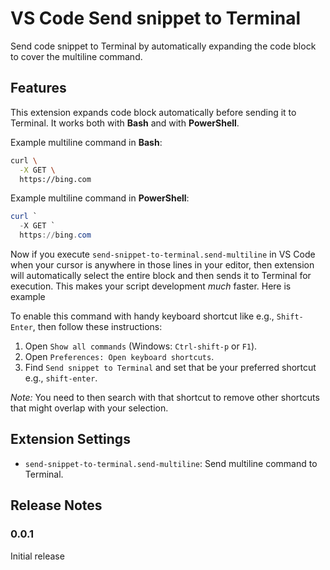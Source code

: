 # VS Code Send snippet to Terminal

Send code snippet to Terminal by automatically expanding the code block to cover the multiline command.

## Features

This extension expands code block automatically before sending it to Terminal.
It works both with **Bash** and with **PowerShell**.

Example multiline command in **Bash**:

```bash
curl \
  -X GET \
  https://bing.com
```

Example multiline command in **PowerShell**:

```powershell
curl `
  -X GET `
  https://bing.com
```

Now if you execute `send-snippet-to-terminal.send-multiline` in VS Code
when your cursor is anywhere in those lines in your editor, then
extension will automatically select the entire block and then sends it to Terminal
for execution. This makes your script development _much_ faster.
Here is example 

To enable this command with handy keyboard shortcut like e.g., `Shift-Enter`,
then follow these instructions:

1. Open `Show all commands` (Windows: `Ctrl-shift-p` or `F1`).
2. Open `Preferences: Open keyboard shortcuts`.
3. Find `Send snippet to Terminal` and set that be your preferred shortcut e.g., `shift-enter`.

*Note:* You need to then search with that shortcut to remove other shortcuts
that might overlap with your selection.

## Extension Settings

* `send-snippet-to-terminal.send-multiline`: Send multiline command to Terminal.

## Release Notes

### 0.0.1

Initial release
